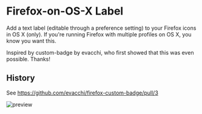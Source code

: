 Firefox-on-OS-X Label
============

Add a text label (editable through a preference setting) to your Firefox icons in OS X (only). If you're running Firefox with multiple profiles on OS X, you know you want this.

Inspired by custom-badge by evacchi, who first showed that this was even possible. Thanks!

History
------

See https://github.com/evacchi/firefox-custom-badge/pull/3

![preview](http://imgur.com/CMfevmQ.png)
